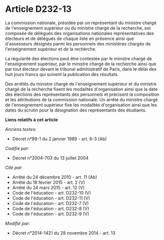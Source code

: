 # Article D232-13

La commission nationale, présidée par un représentant du ministre chargé de l'enseignement supérieur ou du ministre chargé de
la recherche, est composée de délégués des organisations nationales représentatives des électeurs et de délégués de chaque
liste en présence ainsi que d'assesseurs désignés parmi les personnels des ministères chargés de l'enseignement supérieur et
de la recherche.

La régularité des élections peut être contestée par le ministre chargé de l'enseignement supérieur, par le ministre chargé de
la recherche ainsi que par tout électeur devant le tribunal administratif de Paris, dans le délai des huit jours francs qui
suivent la publication des résultats.

Des arrêtés du ministre chargé de l'enseignement supérieur et du ministre chargé de la recherche fixent les modalités
d'organisation ainsi que la date des élections des représentants des personnels et précisent la composition et les
attributions de la commission nationale. Un arrêté du ministre chargé de l'enseignement supérieur fixe les modalités
d'organisation ainsi que les dates du scrutin pour la désignation des représentants des étudiants.

**Liens relatifs à cet article**

_Anciens textes_:

  - Décret n°89-1 du 2 janvier 1989 - art. 6-3 (Ab)

_Codifié par_:

  - Décret n°2004-703 du 13 juillet 2004

_Cité par_:

  - Arrêté du 24 décembre 2010 - art. 11 (Ab)
  - Arrêté du 18 février 2015 - art. 2 (V)
  - Arrêté du 24 mars 2015 - art. 12 (V)
  - Code de l'éducation - art. D232-10 (V)
  - Code de l'éducation - art. D232-11 (V)
  - Code de l'éducation - art. D232-7 (V)
  - Code de l'éducation - art. D232-8 (V)
  - Code de l'éducation - art. D232-9 (V)

_Modifié par_:

  - Décret n°2014-1421 du 28 novembre 2014 - art. 13
